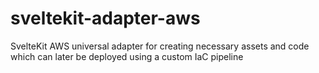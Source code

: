 # sveltekit-adapter-aws

SvelteKit AWS universal adapter for creating necessary assets and code which can later be deployed using a custom IaC pipeline

